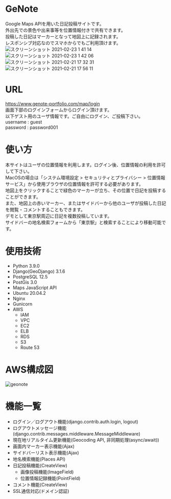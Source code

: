 # GeNote
Google Maps APIを用いた日記投稿サイトです。<br>
外出先での景色や出来事等を位置情報付きで共有できます。 <br>
投稿した日記はマーカーとなって地図上に記録されます。 <br>
レスポンシブ対応なのでスマホからでもご利用頂けます。<br>
![スクリーンショット 2021-02-23 1 41 14](https://user-images.githubusercontent.com/22128696/108740005-8b635400-7578-11eb-99cd-802d536d4630.png)
![スクリーンショット 2021-02-23 1 42 06](https://user-images.githubusercontent.com/22128696/108740014-8dc5ae00-7578-11eb-8847-249311df03c6.png)
![スクリーンショット 2021-02-21 17 32 31](https://user-images.githubusercontent.com/22128696/108620025-5ec21600-746c-11eb-9b19-9eff1c0caf52.png)
![スクリーンショット 2021-02-21 17 56 11](https://user-images.githubusercontent.com/22128696/108620230-1d326a80-746e-11eb-8854-4441c14f0f29.png)

# URL
https://www.genote-portfolio.com/map/login <br>
画面下部のログインフォームからログイン頂けます。<br>
以下ゲスト用のユーザ情報です。ご自由にログイン、ご投稿下さい。<br>
username : guest<br>
password : password001<br>

# 使い方
本サイトはユーザの位置情報を利用します。ログイン後、位置情報の利用を許可して下さい。<br>
MacOSの場合は「システム環境設定 > セキュリティとプライバシー > 位置情報サービス」から使用ブラウザの位置情報を許可する必要があります。<br>
地図上をクリックすることで緑色のマーカーが立ち、その位置で日記を投稿することができます。<br>
また、地図上の赤いマーカー、またはサイドバーから他のユーザが投稿した日記を閲覧・コメントすることもできます。<br>
デモとして東京駅周辺に日記を複数投稿しています。<br>
サイドバーの地名検索フォームから「東京駅」と検索することにより移動可能です。<br>

# 使用技術
- Python 3.9.0
- Django(GeoDjango) 3.1.6
- PostgreSQL 12.5
- PostGis 3.0
- Maps JavaScript API
- Ubuntu 20.04.2
- Nginx
- Gunicorn
- AWS
  - IAM
  - VPC
  - EC2
  - ELB
  - RDS
  - S3
  - Route 53

# AWS構成図
![geonote](https://user-images.githubusercontent.com/22128696/108758301-4813e000-758e-11eb-96af-099eef4abce7.png)

# 機能一覧
- ログイン／ログアウト機能(django.contrib.auth.login, logout)
- ログアウトメッセージ機能(django.contrib.messages.middleware.MessageMiddleware)
- 現在地リアルタイム更新機能(Geocoding API, 非同期処理(async/await))
- 画面内マーカー表示機能(Ajax)
- サイドバーリスト表示機能(Ajax)
- 地名検索機能(Places API)
- 日記投稿機能(CreateView)
  - 画像投稿機能(ImageField)
  - 位置情報記録機能(PointField)
- コメント機能(CreateView)
- SSL通信対応(ドメイン認証)
